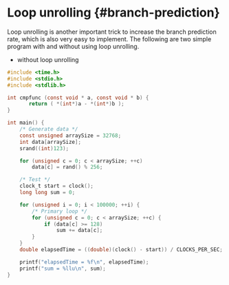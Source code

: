 # Loop unrolling {#branch-prediction}

Loop unrolling is another important trick to increase the branch prediction rate, which is also very easy to implement. The following are two simple program with and without using loop unrolling.

* without loop unrolling

```c
#include <time.h>
#include <stdio.h>
#include <stdlib.h>

int cmpfunc (const void * a, const void * b) {
       return ( *(int*)a - *(int*)b );
}

int main() {
    /* Generate data */
    const unsigned arraySize = 32768;
    int data[arraySize];
    srand((int)123);

    for (unsigned c = 0; c < arraySize; ++c)
        data[c] = rand() % 256;

    /* Test */
    clock_t start = clock();
    long long sum = 0;

    for (unsigned i = 0; i < 100000; ++i) {
        /* Primary loop */
        for (unsigned c = 0; c < arraySize; ++c) {
            if (data[c] >= 128)
                sum += data[c];
        }
    }
    double elapsedTime = ((double)(clock() - start)) / CLOCKS_PER_SEC;

    printf("elapsedTime = %f\n", elapsedTime);
    printf("sum = %llu\n", sum);
}
```



